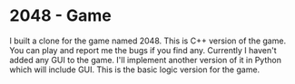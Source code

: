 # 2048 - Game
I built a clone for the game named 2048. This is C++ version of the game. You can play and report me the bugs if you find any. Currently I haven't added any GUI to the game. I'll implement another version of it in Python which will include GUI. This is the basic logic version for the game.
